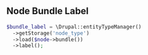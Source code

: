 ## Node Bundle Label
```PHP
$bundle_label = \Drupal::entityTypeManager()
  ->getStorage('node_type')
  ->load($node->bundle())
  ->label();
```

